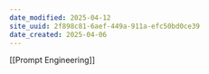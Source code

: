 ```yaml
---
date_modified: 2025-04-12
site_uuid: 2f898c81-6aef-449a-911a-efc50bd0ce39
date_created: 2025-04-06
---
```


[[Prompt Engineering]]
